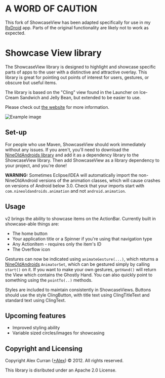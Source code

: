 # A WORD OF CAUTION

This fork of ShowcaseView has been adapted specifically for use in my [RxDroid](http://code.google.com/p/rxdroid/) app. Parts of the
original functionality are likely not to work as expected. 


Showcase View library  
====
  
The ShowcaseView library is designed to highlight and showcase specific parts of apps to the user with a distinctive and attractive overlay. This library is great for pointing out points of interest for users, gestures, or obscure but useful items.

The library is based on the "Cling" view found in the Launcher on Ice-Cream Sandwich and Jelly Bean, but extended to be easier to use.

Please check out [the website](http://espiandev.github.com/ShowcaseView) for more information.

![Example image](https://raw.github.com/Espiandev/ShowcaseView/master/example.png)

Set-up
----

For people who use Maven, ShowcaseView should work immediately without any issues. If you aren't, you'll need to download the [NineOldAndroids library](https://github.com/JakeWharton/NineOldAndroids) and add it as a dependency library to the ShowcaseView library. Then add ShowcaseView as a library dependency to your project, and you're done! 

**WARNING:** Sometimes Eclipse/IDEA will automatically import the non-NineOldAndroid versions of the animation classes, which will cause crashes on versions of Android below 3.0. Check that your imports start with `com.nineoldandroids.animation` and not `android.animation`.

Usage
----

v2 brings the ability to showcase items on the ActionBar. Currently built in showcase-able things are:
- The home button 
- Your application title or a Spinner if you're using that navigation type
- Any ActionItem - requires only the item's ID
- The Overflow icon   

Gestures can now be indicated using `animateGesture(...)`, which returns a [NineOldAndroids](http://nineoldandroids.com) `AnimatorSet`, which can be gestured simply by calling `start()` on it. If you want to make your own gestures, `getHand()` will return the View which contains the Ghostly Hand. You can also quickly point to something using the `pointTo(..)` methods.

Styles are included to maintain consistently in ShowcaseViews. Buttons should use the style ClingButton, with title text using ClingTitleText and standard text using ClingText.

Upcoming features
----

- Improved styling ability
- Variable sized circles/images for showcasing

Copyright and Licensing
----

Copyright Alex Curran ([+Alex](https://plus.google.com/110510888639261520925/posts)) © 2012. All rights reserved.

This library is disributed under an Apache 2.0 License.

